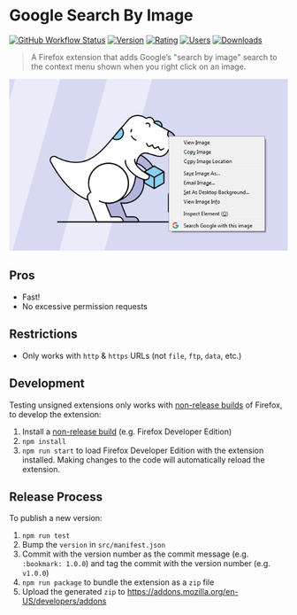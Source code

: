 # Google Search By Image

[![GitHub Workflow Status](https://img.shields.io/github/workflow/status/MethodGrab/firefox-google-search-by-image/CI?style=flat-square)](https://github.com/MethodGrab/firefox-google-search-by-image/actions/workflows/CI.yaml)
[![Version](https://img.shields.io/amo/v/google-search-by-image-new?style=flat-square)][amo]
[![Rating](https://img.shields.io/amo/rating/google-search-by-image-new?style=flat-square)][amo]
[![Users](https://img.shields.io/amo/users/google-search-by-image-new?style=flat-square)][amo]
[![Downloads](https://img.shields.io/amo/dw/google-search-by-image-new?style=flat-square)][amo]

> A Firefox extension that adds Google’s "search by image" search to the context menu shown when you right click on an image.

<p style="text-align: center">
	<img src="media/screenshot-1.png" alt="Extension screenshot">
</p>


## Pros
- Fast!
- No excessive permission requests


## Restrictions
- Only works with `http` & `https` URLs (not `file`, `ftp`, `data`, etc.)


## Development

Testing unsigned extensions only works with [non-release builds](https://developer.mozilla.org/en-US/Add-ons/WebExtensions/Getting_started_with_web-ext#Testing_unsigned_extensions) of Firefox, to develop the extension:
1. Install a [non-release build](https://developer.mozilla.org/en-US/Add-ons/WebExtensions/Getting_started_with_web-ext#Testing_unsigned_extensions) (e.g. Firefox Developer Edition)
1. `npm install`
1. `npm run start` to load Firefox Developer Edition with the extension installed. Making changes to the code will automatically reload the extension.


## Release Process

To publish a new version:

1. `npm run test`
1. Bump the `version` in `src/manifest.json`
1. Commit with the version number as the commit message (e.g. `:bookmark: 1.0.0`) and tag the commit with the version number (e.g. `v1.0.0`)
1. `npm run package` to bundle the extension as a `zip` file
1. Upload the generated `zip` to https://addons.mozilla.org/en-US/developers/addons


[amo]: https://addons.mozilla.org/en-GB/firefox/addon/google-search-by-image-new
